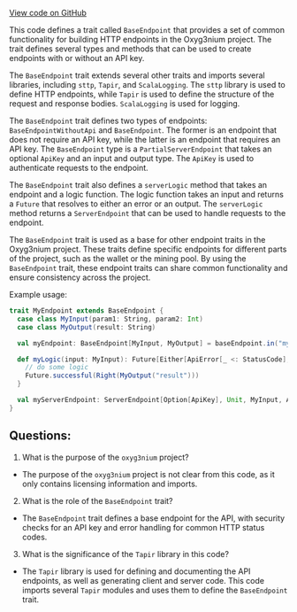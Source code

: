 [View code on GitHub](https://github.com/oxyg3nium/oxyg3nium/api/src/main/scala/org/oxyg3nium/api/BaseEndpoint.scala)

This code defines a trait called `BaseEndpoint` that provides a set of common functionality for building HTTP endpoints in the Oxyg3nium project. The trait defines several types and methods that can be used to create endpoints with or without an API key. 

The `BaseEndpoint` trait extends several other traits and imports several libraries, including `sttp`, `Tapir`, and `ScalaLogging`. The `sttp` library is used to define HTTP endpoints, while `Tapir` is used to define the structure of the request and response bodies. `ScalaLogging` is used for logging.

The `BaseEndpoint` trait defines two types of endpoints: `BaseEndpointWithoutApi` and `BaseEndpoint`. The former is an endpoint that does not require an API key, while the latter is an endpoint that requires an API key. The `BaseEndpoint` type is a `PartialServerEndpoint` that takes an optional `ApiKey` and an input and output type. The `ApiKey` is used to authenticate requests to the endpoint. 

The `BaseEndpoint` trait also defines a `serverLogic` method that takes an endpoint and a logic function. The logic function takes an input and returns a `Future` that resolves to either an error or an output. The `serverLogic` method returns a `ServerEndpoint` that can be used to handle requests to the endpoint.

The `BaseEndpoint` trait is used as a base for other endpoint traits in the Oxyg3nium project. These traits define specific endpoints for different parts of the project, such as the wallet or the mining pool. By using the `BaseEndpoint` trait, these endpoint traits can share common functionality and ensure consistency across the project.

Example usage:

```scala
trait MyEndpoint extends BaseEndpoint {
  case class MyInput(param1: String, param2: Int)
  case class MyOutput(result: String)

  val myEndpoint: BaseEndpoint[MyInput, MyOutput] = baseEndpoint.in("my-endpoint").in(jsonBody[MyInput]).out(jsonBody[MyOutput])

  def myLogic(input: MyInput): Future[Either[ApiError[_ <: StatusCode], MyOutput]] = {
    // do some logic
    Future.successful(Right(MyOutput("result")))
  }

  val myServerEndpoint: ServerEndpoint[Option[ApiKey], Unit, MyInput, ApiError[_ <: StatusCode], MyOutput, Any, Future] = serverLogic(myEndpoint)(myLogic)
}
```
## Questions: 
 1. What is the purpose of the `oxyg3nium` project?
- The purpose of the `oxyg3nium` project is not clear from this code, as it only contains licensing information and imports.

2. What is the role of the `BaseEndpoint` trait?
- The `BaseEndpoint` trait defines a base endpoint for the API, with security checks for an API key and error handling for common HTTP status codes.

3. What is the significance of the `Tapir` library in this code?
- The `Tapir` library is used for defining and documenting the API endpoints, as well as generating client and server code. This code imports several `Tapir` modules and uses them to define the `BaseEndpoint` trait.